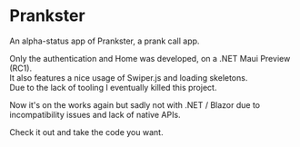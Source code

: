 # Prankster

An alpha-status app of Prankster, a prank call app.

Only the authentication and Home was developed, on a .NET Maui Preview (RC1). <br/>
It also features a nice usage of Swiper.js and loading skeletons. <br/>
Due to the lack of tooling I eventually killed this project.


Now it's on the works again but sadly not with .NET / Blazor due to incompatibility issues and lack of native APIs.

Check it out and take the code you want.
